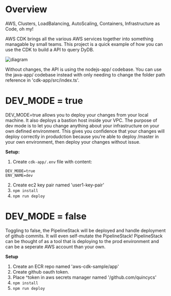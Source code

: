 # Overview

AWS, Clusters, LoadBalancing, AutoScaling, Containers, Infrastructure as Code, oh my!

AWS CDK brings all the various AWS services together into something managable by small teams. This project is a quick example of how you can use the CDK to build a API to query DyDB.  

![diagram](https://user-images.githubusercontent.com/2924643/107100595-bd7b6480-67c9-11eb-898b-a0c1e07a73c5.png)

Without changes, the API is using the nodejs-app/ codebase.  You can use the java-app/ codebase instead with only needing to change the folder path reference in 'cdk-app/src/index.ts'.

# DEV_MODE = true

DEV_MODE=true allows you to deploy your changes from your local machine.  It also deploys a bastion host inside your VPC.  The purpose of dev mode is to let you change anything about your infrastructure on your own defined environment.  This gives you confidence that your changes will deploy correctly in produdction because you're able to deploy /master in your own environment, then deploy your changes without issue.

**Setup:**

1. Create `cdk-app/.env` file with content:

```
DEV_MODE=true
ENV_NAME=dev
```

2. Create ec2 key pair named 'user1-key-pair'
1. `npm install`
1. `npm run deploy`

# DEV_MODE = false

Toggling to false, the PipelineStack will be deployed and handle deployment of github commits.  It will even self-mutate the PipelineStack!  PipelineStack can be thought of as a tool that is deploying to the prod environment and can be a seperate AWS account than your own.

**Setup**

1. Create an ECR repo named 'aws-cdk-sample/app'
1. Create github oauth token.
1. Place ^token in aws secrets manager named '/github.com/quincycs'
1. `npm install`
1. `npm run deploy`
